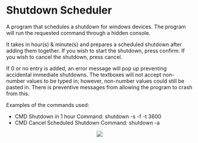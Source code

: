 # Shutdown Scheduler
A program that schedules a shutdown for windows devices. The program will run the requested command through a hidden console.

It takes in hour(s) & minute(s) and prepares a scheduled shutdown  after adding them together. If you wish to start the shutdown, press  confirm. If you wish to cancel the shutdown, press cancel.

If 0 or no entry is added, an error message will pop up preventing accidental immediate shutdowns. The textboxes will not accept non-number values to be typed in; however, non-number values could still be pasted in. There is preventive messages from allowing the program to crash from this.

Examples of the commands used:
- CMD Shutdown in 1 hour Command: shutdown -s -f -t 3600
- CMD Cancel Scheduled Shutdown Command: shutdown -a

<p align="center">
<img src="https://user-images.githubusercontent.com/100814612/165878574-7f9bdb08-f284-4abb-996d-4ec86a237d5b.png"><img>
</p>
